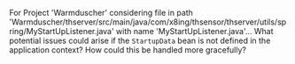 For Project 'Warmduscher' considering file in path 'Warmduscher/thserver/src/main/java/com/x8ing/thsensor/thserver/utils/spring/MyStartUpListener.java' with name 'MyStartUpListener.java'... What potential issues could arise if the `StartupData` bean is not defined in the application context? How could this be handled more gracefully?